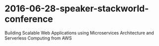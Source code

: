 # 2016-06-28-speaker-stackworld-conference
Building Scalable Web Applications using Microservices Architecture and Serverless Computing from AWS
